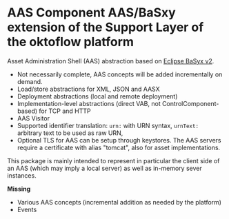 # AAS Component AAS/BaSxy extension of the Support Layer of the oktoflow platform

Asset Administration Shell (AAS) abstraction based on [Eclipse BaSyx v2](https://www.eclipse.org/basyx/).  

- Not necessarily complete, AAS concepts will be added incrementally on demand.
- Load/store abstractions for XML, JSON and AASX
- Deployment abstractions (local and remote deployment)
- Implementation-level abstractions (direct VAB, not ControlComponent-based) for TCP and HTTP
- AAS Visitor
- Supported identifier translation: ``urn:`` with URN syntax, ``urnText:`` arbitrary text to be used as raw URN, 
- Optional TLS for AAS can be setup through keystores. The AAS servers require a certificate with alias "tomcat", also for asset implementations.

This package is mainly intended to represent in particular the client side of an AAS (which may imply a local server) as well as in-memory sever instances.

**Missing**
- Various AAS concepts (incremental addition as needed by the platform)
- Events
